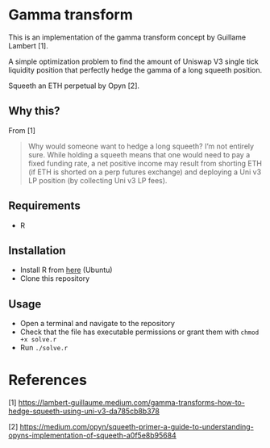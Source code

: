 # Gamma transform

This is an implementation of the gamma transform concept by Guillame Lambert [1]. 

A simple optimization problem to find the amount of Uniswap V3 single tick liquidity position that perfectly hedge the gamma of a long squeeth position.

Squeeth an ETH perpetual by Opyn [2].  

## Why this? 

From [1]
> Why would someone want to hedge a long squeeth? I’m not entirely sure. While holding a squeeth means that one would need to pay a fixed funding rate, a net positive income may result from shorting ETH (if ETH is shorted on a perp futures exchange) and deploying a Uni v3 LP position (by collecting Uni v3 LP fees).

## Requirements

- R

## Installation

- Install R from [here](https://cran.r-project.org/bin/linux/ubuntu/) (Ubuntu)
- Clone this repository

## Usage

- Open a terminal and navigate to the repository
- Check that the file has executable permissions or grant them with `chmod +x solve.r`
- Run `./solve.r`


# References

[1] https://lambert-guillaume.medium.com/gamma-transforms-how-to-hedge-squeeth-using-uni-v3-da785cb8b378

[2] https://medium.com/opyn/squeeth-primer-a-guide-to-understanding-opyns-implementation-of-squeeth-a0f5e8b95684